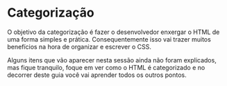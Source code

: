 # Categorização
O objetivo da categorização é fazer o desenvolvedor enxergar o HTML de uma forma simples e prática. Consequentemente isso vai trazer muitos benefícios na hora de organizar e escrever o CSS.

Alguns itens que vão aparecer nesta sessão ainda não foram explicados, mas fique tranquilo, foque em ver como o HTML é categorizado e no decorrer deste guia você vai aprender todos os outros pontos.